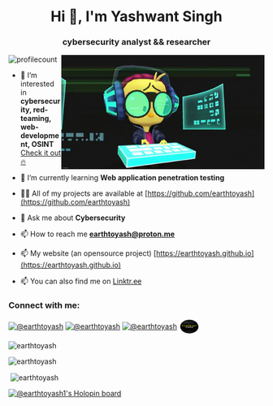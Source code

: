 

<h1 align="center">Hi 👋, I'm Yashwant Singh</h1>
<h3 align="center"> cybersecurity analyst && researcher</h3>
<img align="right" alt="coding" width="400" src="https://raw.githubusercontent.com/earthtoyash/earthtoyash/main/giphy.gif">


<p align="left"> <img src="https://komarev.com/ghpvc/?username=earthtoyash&label=Profile%20views&color=0e75b6&style=flat" alt="profilecount" /> </p>

- 🔭 I’m interested in **cybersecurity, red-teaming, web-development, OSINT** [Check it out ️‍🔥](https://github.com/earthtoyash/Hacktoria-Contracts/tree/main/My%20Contract%20Cards)

- 🌱 I’m currently learning **Web application penetration testing**

- 👨‍💻 All of my projects are available at [https://github.com/earthtoyash](https://github.com/earthtoyash)

- 💬 Ask me about **Cybersecurity**

- 📫 How to reach me **earthtoyash@proton.me**

- 📫 My website (an opensource project) [https://earthtoyash.github.io](https://earthtoyash.github.io)

- 📫 You can also find me on [Linktr.ee](https://linktr.ee/earthtoyash)

<h3 align="left">Connect with me:</h3>
<p align="left">
<a href="https://www.twitter.com/in/earthtoyash" target="blank"><img align="center" src="https://raw.githubusercontent.com/rahuldkjain/github-profile-readme-generator/master/src/images/icons/Social/twitter.svg" alt="@earthtoyash" height="30" width="40" /></a>
<a href="https://earthtoyash.medium.com/" target="blank"><img align="center" src="https://raw.githubusercontent.com/rahuldkjain/github-profile-readme-generator/master/src/images/icons/Social/instagram.svg" alt="@earthtoyash" height="30" width="40" /></a>
<a href="https://www.linkedin.com/in/earthtoyash" target="blank"><img align="center" src="https://raw.githubusercontent.com/rahuldkjain/github-profile-readme-generator/master/src/images/icons/Social/linked-in-alt.svg" alt="@earthtoyash" height="30" width="40" /></a>
<a href="https://www.earthtoyash.github.io" target="blank"><img align="center" src="https://raw.githubusercontent.com/earthtoyash/earthtoyash/main/Prototype-1(Logo).png" alt="@earthtoyash" height="30" width="40" /></a>
</p>


<p><img align="auto" src="https://github-readme-streak-stats.herokuapp.com/?user=earthtoyash&" alt="earthtoyash" /></p>
<p><img align="auto" src="https://github-readme-stats.vercel.app/api/top-langs?username=earthtoyash&show_icons=true&locale=en&layout=compact" alt="earthtoyash" /></p>

<p>&nbsp;<img align="center" src="https://github-readme-stats.vercel.app/api?username=earthtoyash&show_icons=true&locale=en" alt="earthtoyash" /></p>


[![@earthtoyash1's Holopin board](https://holopin.io/api/user/board?user=earthtoyash1)](https://holopin.io/@earthtoyash1)
